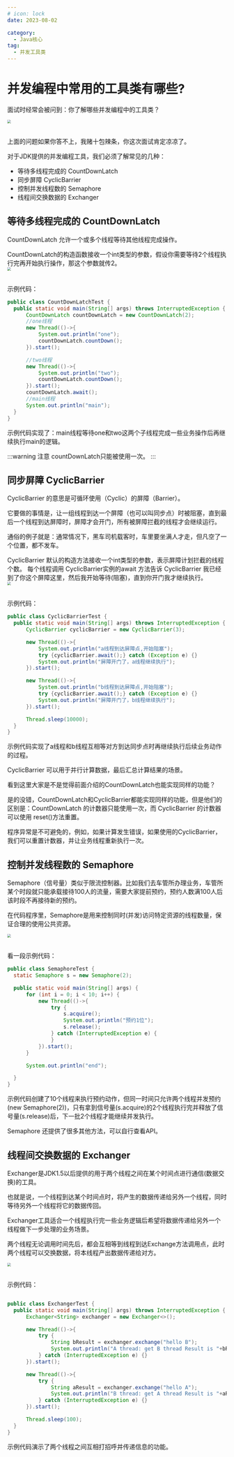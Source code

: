 ```yaml
---
# icon: lock
date: 2023-08-02

category:
  - Java核心
tag:
  - 并发工具类
---
```


# 并发编程中常用的工具类有哪些?  

面试时经常会被问到：你了解哪些并发编程中的工具类？

<img src="http://cdn.gydblog.com/images/java/concurrent/util-class-1.jpg"  style="zoom: 50%;margin:0 auto;display:block"/><br/>

上面的问题如果你答不上，我赌十包辣条，你这次面试肯定凉凉了。 

对于JDK提供的并发编程工具，我们必须了解常见的几种：
- 等待多线程完成的 CountDownLatch
- 同步屏障 CyclicBarrier
- 控制并发线程数的 Semaphore
- 线程间交换数据的 Exchanger

## 等待多线程完成的 CountDownLatch

CountDownLatch 允许一个或多个线程等待其他线程完成操作。  

CountDownLatch的构造函数接收一个int类型的参数，假设你需要等待2个线程执行完再开始执行操作，那这个参数就传2。
<img src="http://cdn.gydblog.com/images/java/concurrent/util-class-2.jpg"  style="zoom: 50%;margin:0 auto;display:block"/><br/>

示例代码：
```java
public class CountDownLatchTest {
  public static void main(String[] args) throws InterruptedException {
      CountDownLatch countDownLatch = new CountDownLatch(2);
      //one线程
      new Thread(()->{
          System.out.println("one");
          countDownLatch.countDown();
      }).start();

      //two线程
      new Thread(()->{
          System.out.println("two");
          countDownLatch.countDown();
      }).start();
      countDownLatch.await();
      //main线程
      System.out.println("main");
  }
}
```
示例代码实现了：main线程等待one和two这两个子线程完成一些业务操作后再继续执行main的逻辑。

:::warning 注意
countDownLatch只能被使用一次。
:::

## 同步屏障 CyclicBarrier
CyclicBarrier 的意思是可循环使用（Cyclic）的屏障（Barrier）。  

它要做的事情是，让一组线程到达一个屏障（也可以叫同步点）时被阻塞，直到最后一个线程到达屏障时，屏障才会开门，所有被屏障拦截的线程才会继续运行。

通俗的例子就是：通常情况下，黑车司机载客时，车里要坐满人才走，但凡空了一个位置，都不发车。

CyclicBarrier 默认的构造方法接收一个int类型的参数，表示屏障计划拦截的线程个数。
每个线程调用 CyclicBarrier实例的await 方法告诉 CyclicBarrier 我已经到了你这个屏障这里，然后我开始等待(阻塞)，直到你开门我才继续执行。
<img src="http://cdn.gydblog.com/images/java/concurrent/util-class-3.jpg"  style="zoom: 50%;margin:0 auto;display:block"/><br/>

示例代码：
```java
public class CyclicBarrierTest {
  public static void main(String[] args) throws InterruptedException {
      CyclicBarrier cyclicBarrier = new CyclicBarrier(3);

      new Thread(()->{
          System.out.println("a线程到达屏障点,开始阻塞");
          try {cyclicBarrier.await();} catch (Exception e) {}
          System.out.println("屏障开门了，a线程继续执行");
      }).start();

      new Thread(()->{
          System.out.println("b线程到达屏障点,开始阻塞");
          try {cyclicBarrier.await();} catch (Exception e) {}
          System.out.println("屏障开门了，b线程继续执行");
      }).start();

      Thread.sleep(10000);
  }
}
```
示例代码实现了a线程和b线程互相等对方到达同步点时再继续执行后续业务动作的过程。  

CyclicBarrier 可以用于并行计算数据，最后汇总计算结果的场景。  

看到这里大家是不是觉得前面介绍的CountDownLatch也能实现同样的功能？  

是的没错，CountDownLatch和CyclicBarrier都能实现同样的功能，但是他们的区别是：CountDownLatch 的计数器只能使用一次，而 CyclicBarrier 的计数器可以使用 reset()方法重置。  

程序异常是不可避免的，例如，如果计算发生错误，如果使用的CyclicBarrier，我们可以重置计数器，并让业务线程重新执行一次。

## 控制并发线程数的 Semaphore
Semaphore（信号量）类似于限流控制器。比如我们去车管所办理业务，车管所某个时段就只能承载接待100人的流量，需要大家提前预约，预约人数满100人后该时段不再接待新的预约。

在代码程序里，Semaphore是用来控制同时(并发)访问特定资源的线程数量，保证合理的使用公共资源。

<img src="http://cdn.gydblog.com/images/java/concurrent/util-class-4.jpg"  style="zoom: 50%;margin:0 auto;display:block"/><br/>

看一段示例代码：
```java
public class SemaphoreTest {
  static Semaphore s = new Semaphore(2);

  public static void main(String[] args) {
      for (int i = 0; i < 10; i++) {
          new Thread(()->{
              try {
                  s.acquire();
                  System.out.println("预约1位");
                  s.release();
              } catch (InterruptedException e) {
              }
          }).start();
      }

      System.out.println("end");

  }
}
```
示例代码创建了10个线程来执行预约动作，但同一时间只允许两个线程并发预约(new Semaphore(2))，只有拿到信号量(s.acquire)的2个线程执行完并释放了信号量(s.release)后，下一批2个线程才能继续并发执行。

Semaphore 还提供了很多其他方法，可以自行查看API。

## 线程间交换数据的 Exchanger
Exchanger是JDK1.5以后提供的用于两个线程之间在某个时间点进行通信(数据交换)的工具。 

也就是说，一个线程到达某个时间点时，将产生的数据传递给另外一个线程，同时等待另外一个线程将它的数据传回。

Exchanger工具适合一个线程执行完一些业务逻辑后希望将数据传递给另外一个线程做下一步处理的业务场景。

两个线程无论调用时间先后，都会互相等到线程到达Exchange方法调用点，此时两个线程可以交换数据，将本线程产出数据传递给对方。

<img src="http://cdn.gydblog.com/images/java/concurrent/util-class-5.jpg"  style="zoom: 50%;margin:0 auto;display:block"/><br/>

示例代码：
```java

public class ExchangerTest {
  public static void main(String[] args) throws InterruptedException {
      Exchanger<String> exchanger = new Exchanger<>();

      new Thread(()->{
          try {
              String bResult = exchanger.exchange("hello B");
              System.out.println("A thread: get B thread Result is "+bResult);
          } catch (InterruptedException e) {}
      }).start();

      new Thread(()->{
          try {
              String aResult = exchanger.exchange("hello A");
              System.out.println("B thread: get A thread Result is "+aResult);
          } catch (InterruptedException e) {}
      }).start();

      Thread.sleep(100);
  }
}

```
示例代码演示了两个线程之间互相打招呼并传递信息的功能。